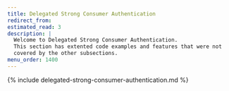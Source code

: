 ```yaml
---
title: Delegated Strong Consumer Authentication
redirect_from:
estimated_read: 3
description: |
  Welcome to Delegated Strong Consumer Authentication.
  This section has extented code examples and features that were not
  covered by the other subsections.
menu_order: 1400
---
```


{% include delegated-strong-consumer-authentication.md %}

